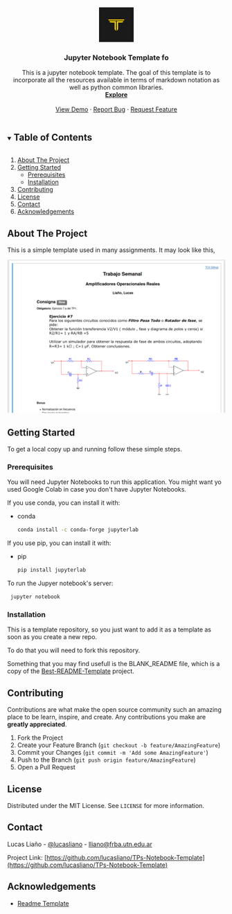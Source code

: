 <br />
<p align="center">
  <a href="https://github.com/l/TPs-Notebook-Template">
    <img src="images/logo.png" alt="Logo" width="80" height="80">
  </a>

  <h3 align="center">Jupyter Notebook Template fo</h3>

  <p align="center">
    This is a jupyter notebook template. The goal of this template is to incorporate all the resources available in terms of markdown notation as well as python common libraries. 
    <br />
    <a href="https://github.com/lucasliano/TPs-Notebook-Template"><strong>Explore</strong></a>
    <br />
    <br />
    <a href="https://github.com/lucasliano/TPs-Notebook-Template/blob/master/NotebookTemplate/Main.ipynb">View Demo</a>
    ·
    <a href="https://github.com/lucasliano/TPs-Notebook-Template/issues">Report Bug</a>
    ·
    <a href="https://github.com/lucasliano/TPs-Notebook-Template/issues">Request Feature</a>
  </p>
</p>



<!-- TABLE OF CONTENTS -->
<details open="open">
  <summary><h2 style="display: inline-block">Table of Contents</h2></summary>
  <ol>
    <li>
      <a href="#about-the-project">About The Project</a>
    </li>
    <li>
      <a href="#getting-started">Getting Started</a>
      <ul>
        <li><a href="#prerequisites">Prerequisites</a></li>
        <li><a href="#installation">Installation</a></li>
      </ul>
    </li>
    <li><a href="#contributing">Contributing</a></li>
    <li><a href="#license">License</a></li>
    <li><a href="#contact">Contact</a></li>
    <li><a href="#acknowledgements">Acknowledgements</a></li>
  </ol>
</details>



<!-- ABOUT THE PROJECT -->
## About The Project

This is a simple template used in many assignments. It may look like this,

[![Product Name Screen Shot][product-screenshot]](https://github.com/lucasliano/TPs-Notebook-Template/blob/master/NotebookTemplate/Main.ipynb)



<!-- GETTING STARTED -->
## Getting Started

To get a local copy up and running follow these simple steps.

### Prerequisites

You will need Jupyter Notebooks to run this application. You might want yo used Google Colab in case you don't have Jupyter Notebooks.

If you use conda, you can install it with:

* conda
  ```sh
  conda install -c conda-forge jupyterlab
  ```

If you use pip, you can install it with:

* pip
  ```sh
  pip install jupyterlab
  ```
To run the Jupyer notebook's server:

 ```sh
  jupyter notebook
  ```


### Installation

This is a template repository, so you just want to add it as a template as soon as you create a new repo.

To do that you will need to fork this repository.

Something that you may find usefull is the BLANK_README file, which is a copy of the [Best-README-Template](https://github.com/othneildrew/Best-README-Template) project.

<!-- CONTRIBUTING -->
## Contributing

Contributions are what make the open source community such an amazing place to be learn, inspire, and create. Any contributions you make are **greatly appreciated**.

1. Fork the Project
2. Create your Feature Branch (`git checkout -b feature/AmazingFeature`)
3. Commit your Changes (`git commit -m 'Add some AmazingFeature'`)
4. Push to the Branch (`git push origin feature/AmazingFeature`)
5. Open a Pull Request



<!-- LICENSE -->
## License

Distributed under the MIT License. See `LICENSE` for more information.



<!-- CONTACT -->
## Contact

Lucas Liaño - [@lucasliano](https://github.com/lucasliano) - lliano@frba.utn.edu.ar

Project Link: [https://github.com/lucasliano/TPs-Notebook-Template](https://github.com/lucasliano/TPs-Notebook-Template)



<!-- ACKNOWLEDGEMENTS -->
## Acknowledgements

* [Readme Template](https://github.com/othneildrew/Best-README-Template)






<!-- MARKDOWN LINKS & IMAGES -->
<!-- https://www.markdownguide.org/basic-syntax/#reference-style-links -->
[contributors-shield]: https://img.shields.io/github/contributors/lucasliano/repo.svg?style=for-the-badge
[contributors-url]: https://github.com/lucasliano/repo/graphs/contributors
[forks-shield]: https://img.shields.io/github/forks/lucasliano/repo.svg?style=for-the-badge
[forks-url]: https://github.com/lucasliano/repo/network/members
[stars-shield]: https://img.shields.io/github/stars/lucasliano/repo.svg?style=for-the-badge
[stars-url]: https://github.com/lucasliano/repo/stargazers
[issues-shield]: https://img.shields.io/github/issues/lucasliano/repo.svg?style=for-the-badge
[issues-url]: https://github.com/lucasliano/repo/issues
[license-shield]: https://img.shields.io/github/license/lucasliano/repo.svg?style=for-the-badge
[license-url]: https://github.com/lucasliano/repo/blob/master/LICENSE.txt
[linkedin-shield]: https://img.shields.io/badge/-LinkedIn-black.svg?style=for-the-badge&logo=linkedin&colorB=555
[linkedin-url]: https://linkedin.com/in/lucasliano
[product-screenshot]: images/screenshot.png

